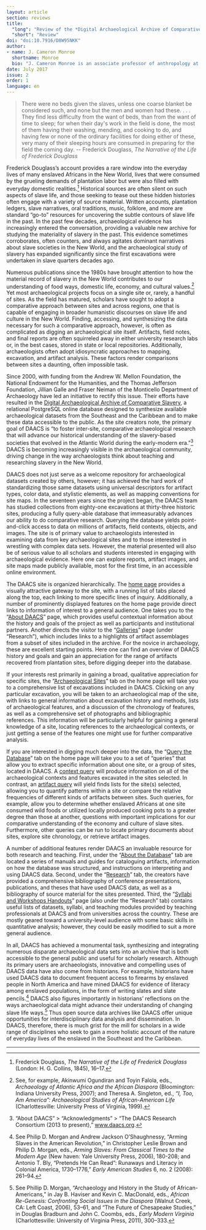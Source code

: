 ```yaml
---
layout: article
section: reviews
title: 
  "long": "Review of the *Digital Archaeological Archive of Comparative Slavery*"
  "short": "Review"
doi: "doi:10.7916/D8W95NKK"
author: 
- name: J. Cameron Monroe 
  shortname: Monroe
  bio: "J. Cameron Monroe is an associate professor of anthropology at the University of California Santa Cruz and the director of the UCSC Archaeological Research Center. He earned a BA from UC Berkeley (1995) and a PhD from UCLA (2003), both degrees in anthropology. Between 2004 and 2006, he was a Postdoctoral Fellow in the departments of African and African American studies, anthropology, and history at Washington University in St. Louis. He joined the Department of Anthropology at UC Santa Cruz in the fall of 2006. Monroe’s research uses an archaeological approach to examine political, economic, and cultural transformation in West Africa and the diaspora in the era of the transatlantic slave trade. Between 2000 and 2013, he conducted field research in the Republic of Benin on the spatial dimensions of political authority and the slave trade in the Kingdom of Dahomey. Since 2015 he has directed research on the materiality of political authority in the Kingdom of Haiti. At UC Santa Cruz, he teaches courses in general archaeology, the archaeology of colonialism, slavery and the slave trade, and spatial analysis."
date: July 2017
issue: 2
order: 1
language: en
---
```


> There were no beds given the slaves, unless one coarse blanket be considered such, and none but the men and women had these. . . . They find less difficulty from the want of beds, than from the want of time to sleep; for when their day's work in the field is done, the most of them having their washing, mending, and cooking to do, and having few or none of the ordinary facilities for doing either of these, very many of their sleeping hours are consumed in preparing for the field the coming day. -- Frederick Douglass, *The Narrative of the Life of Frederick Douglass*

Frederick Douglass’s account provides a rare window into the everyday lives of many enslaved Africans in the New World, lives that were consumed by the grueling demands of plantation labor but were also filled with everyday domestic realities.[^1] Historical sources are often silent on such aspects of slave life, and those seeking to tease out these hidden histories often engage with a variety of source material. Written accounts, plantation ledgers, slave narratives, oral traditions, music, folklore, and more are standard “go-to” resources for uncovering the subtle contours of slave life in the past. In the past few decades, archaeological evidence has increasingly entered the conversation, providing a valuable new archive for studying the materiality of slavery in the past. This evidence sometimes corroborates, often counters, and always agitates dominant narratives about slave societies in the New World, and the archaeological study of slavery has expanded significantly since the first excavations were undertaken in slave quarters decades ago.

Numerous publications since the 1980s have brought attention to how the material record of slavery in the New World contributes to our understanding of food ways, domestic life, economy, and cultural values.[^2] Yet most archaeological projects focus on a single site or, rarely, a handful of sites. As the field has matured, scholars have sought to adopt a comparative approach between sites and across regions, one that is capable of engaging in broader humanistic discourses on slave life and culture in the New World. Finding, accessing, and synthesizing the data necessary for such a comparative approach, however, is often as complicated as digging an archaeological site itself. Artifacts, field notes, and final reports are often squirreled away in either university research labs or, in the best cases, stored in state or local repositories. Additionally, archaeologists often adopt idiosyncratic approaches to mapping, excavation, and artifact analysis. These factors render comparisons between sites a daunting, often impossible task.

Since 2000, with funding from the Andrew W. Mellon Foundation, the National Endowment for the Humanities, and the Thomas Jefferson Foundation, Jillian Galle and Fraser Neiman of the Monticello Department of Archaeology have led an initiative to rectify this issue. Their efforts have resulted in the [Digital Archaeological Archive of Comparative Slavery](https://www.daacs.org/), a relational PostgreSQL online database designed to synthesize available archaeological datasets from the Southeast and the Caribbean and to make these data accessible to the public. As the site creators note, the primary goal of DAACS is “to foster inter-site, comparative archaeological research that will advance our historical understanding of the slavery-based societies that evolved in the Atlantic World during the early-modern era.”[^3] DAACS is becoming increasingly visible in the archaeological community, driving change in the way archaeologists think about teaching and researching slavery in the New World.

DAACS does not just serve as a welcome repository for archaeological datasets created by others, however; it has achieved the hard work of standardizing those same datasets using universal descriptors for artifact types, color data, and stylistic elements, as well as mapping conventions for site maps. In the seventeen years since the project began, the DAACS team has studied collections from eighty-one excavations at thirty-three historic sites, producing a fully query-able database that immeasurably advances our ability to do comparative research. Querying the database yields point-and-click access to data on millions of artifacts, field contexts, objects, and images. The site is of primary value to archaeologists interested in examining data from key archaeological sites and to those interested in wrestling with complex data sets. However, the material presented will also be of serious value to all scholars and students interested in engaging with archaeological evidence. Here one can explore reports, artifact images, and site maps made publicly available, most for the first time, in an accessible online environment.

The DAACS site is organized hierarchically. The [home page](https://www.daacs.org/) provides a visually attractive gateway to the site, with a running list of tabs placed along the top, each linking to more specific lines of inquiry. Additionally, a number of prominently displayed features on the home page provide direct links to information of interest to a general audience. One takes you to the “[About DAACS](http://web.archive.org/web/20170904035144/https://www.daacs.org/aboutdaacs/)” page, which provides useful contextual information about the history and goals of the project as well as participants and institutional partners. Another directs the visitor to the “[Galleries](https://www.daacs.org/research/galleries/)” page (under “Research”), which includes links to a highlights of artifact assemblages from a subset of sites included in the archive. For the novice in archaeology, these are excellent starting points. Here one can find an overview of DAACS history and goals and gain an appreciation for the range of artifacts recovered from plantation sites, before digging deeper into the database.

If your interests rest primarily in gaining a broad, qualitative appreciation for specific sites, the “[Archaeological Sites](http://web.archive.org/web/20170904035155/https://www.daacs.org/archaeological-sites-map/)” tab on the home page will take you to a comprehensive list of excavations included in DAACS. Clicking on any particular excavation, you will be taken to an archaeological map of the site, with links to general information about excavation history and methods, lists of archaeological features, and a discussion of the chronology of features, as well as a comprehensive set of photographs and bibliographic references. This information will be particularly helpful for gaining a general knowledge of a site, locating references to the archaeological contexts, or just getting a sense of the features one might use for further comparative analysis.

If you are interested in digging much deeper into the data, the “[Query the Database](http://web.archive.org/web/20170904035202/https://www.daacs.org/query-the-database/)” tab on the home page will take you to a set of “queries” that allow you to extract specific information about one site, or a group of sites, located in DAACS. A [context query](https://www.daacs.org/query-the-database/context-queries/) will produce information on all of the archaeological contexts and features excavated in the sites selected. In contrast, an [artifact query](https://www.daacs.org/query-the-database/artifact-queries/) will yield finds lists for the site(s) selected, allowing you to quantify patterns within a site or compare the relative frequencies of different kinds of artifacts between sites. Such queries, for example, allow you to determine whether enslaved Africans at one site consumed wild foods or utilized locally produced cooking pots to a greater degree than those at another, questions with important implications for our comparative understanding of the economy and culture of slave sites. Furthermore, other queries can be run to locate primary documents about sites, explore site chronology, or retrieve artifact images.

A number of additional features render DAACS an invaluable resource for both research and teaching. First, under the “[About the Database](http://web.archive.org/web/20170904035207/https://www.daacs.org/about-the-database/)” tab are located a series of manuals and guides for cataloguing artifacts, information on how the database was structured, and instructions on interpreting and using DAACS data. Second, under the “[Research](https://www.daacs.org/research/)” tab, the creators have provided a comprehensive bibliography of conference presentations, publications, and theses that have used DAACS data, as well as a bibliography of source material for the sites presented. Third, the “[Syllabi and Workshops Handouts](https://www.daacs.org/research/workshops/)” page (also under the “Research” tab) contains useful lists of datasets, syllabi, and teaching modules provided by teaching professionals at DAACS and from universities across the country. These are mostly geared toward a university-level audience with some basic skills in quantitative analysis; however, they could be easily modified to suit a more general audience.

In all, DAACS has achieved a monumental task, synthesizing and integrating numerous disparate archaeological data sets into an archive that is both accessible to the general public and useful for scholarly research. Although its primary users are archaeologists, innovative and compelling uses of DAACS data have also come from historians. For example, historians have used DAACS data to document frequent access to firearms by enslaved people in North America and have mined DAACS for evidence of literacy among enslaved populations, in the form of writing slates and slate pencils.[^4] DAACS also figures importantly in historians’ reflections on the ways archaeological data might advance their understanding of changing slave life ways.[^5] Thus open source data archives like DAACS offer unique opportunities for interdisciplinary data analysis and dissemination. In DAACS, therefore, there is much grist for the mill for scholars in a wide range of disciplines who seek to gain a more holistic account of the nature of everyday lives of the enslaved in the Southeast and the Caribbean.

---

[^1]: Frederick Douglass, *The Narrative of the Life of Frederick Douglass* (London: H. G. Collins, 1845), 16–17.

[^2]: See, for example, Akinwumi Ogundiran and Toyin Falola, eds., *Archaeology of Atlantic Africa and the African Diaspora* (Bloomington: Indiana University Press, 2007); and Theresa A. Singleton, ed., *“I, Too, Am America”: Archaeological Studies of African-American Life* (Charlottesville: University Press of Virginia, 1999).

[^3]: “About DAACS” &gt; “Acknowledgments” &gt; “The DAACS Research Consortium (2013 to present),” www.daacs.org.

[^4]: See Philip D. Morgan and Andrew Jackson O’Shaughnessy, “Arming Slaves in the American Revolution,” in Christopher Leslie Brown and Philip D. Morgan, eds., *Arming Slaves: From Classical Times to the Modern Age* (New haven: Yale University Press, 2006), 180-208; and Antonio T. Bly, “Pretends He Can Read”: Runaways and Literacy in Colonial America, 1730–1776,” *Early American Studies* 6, no. 2 (2008): 261–94.

[^5]: See Phillip D. Morgan, “Archaeology and History in the Study of African-Americans,” in Jay B. Haviser and Kevin C. MacDonald, eds., *African Re-Genesis: Confronting Social Issues in the Diaspora* (Walnut Creek, CA: Left Coast, 2006), 53–61, and “The Future of Chesapeake Studies,” in Douglas Bradburn and John C. Coombs, eds., *Early Modern Virginia* (Charlottesville: University of Virginia Press, 2011), 300–333.